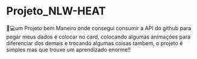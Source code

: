 # Projeto_NLW-HEAT
 
🚀💻um Projeto bem Maneiro onde consegui consumir a API do github para pegar meus dados e colocar no card,
colocando algumas animações para diferenciar dos demais e trocando algumas coisas tambem, o projeto é simples 
mas que trouxe um aprendizado enorme!!

